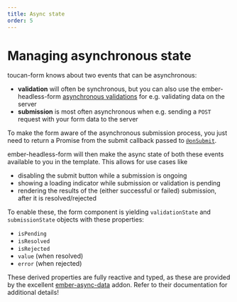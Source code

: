 ```yaml
---
title: Async state
order: 5
---
```


# Managing asynchronous state

toucan-form knows about two events that can be asynchronous:

- **validation** will often be synchronous, but you can also use the ember-headless-form [asynchronous validations](https://ember-headless-form.pages.dev/docs/validation/custom-validation#asynchronous-validation) for e.g. validating data on the server
- **submission** is most often asynchronous when e.g. sending a `POST` request with your form data to the server

To make the form aware of the asynchronous submission process, you just need to return a Promise from the submit callback passed to [`@onSubmit`](https://ember-headless-form.pages.dev/docs/usage/data#getting-data-out).

ember-headless-form will then make the async state of both these events available to you in the template. This allows for use cases like

- disabling the submit button while a submission is ongoing
- showing a loading indicator while submission or validation is pending
- rendering the results of the (either successful or failed) submission, after it is resolved/rejected

To enable these, the form component is yielding `validationState` and `submissionState` objects with these properties:

- `isPending`
- `isResolved`
- `isRejected`
- `value` (when resolved)
- `error` (when rejected)

These derived properties are fully reactive and typed, as these are provided by the excellent [ember-async-data](https://github.com/tracked-tools/ember-async-data) addon. Refer to their documentation for additional details!
